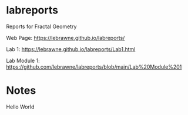 # labreports
Reports for Fractal Geometry

Web Page:  https://lebrawne.github.io/labreports/

Lab 1: https://lebrawne.github.io/labreports/Lab1.html

Lab Module 1: https://github.com/lebrawne/labreports/blob/main/Lab%20Module%201

# Notes

Hello World
